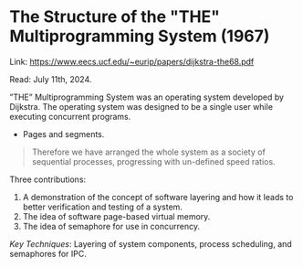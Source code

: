 # The Structure of the "THE" Multiprogramming System (1967)

Link: https://www.eecs.ucf.edu/~eurip/papers/dijkstra-the68.pdf

Read: July 11th, 2024.

”THE” Multiprogramming System was an operating system developed by Dijkstra. The operating system was designed to be a single user while executing concurrent programs. 

* Pages and segments.

> Therefore we have arranged the whole system as a society of sequential processes, progressing with un-defined speed ratios.

Three contributions:
1. A demonstration of the concept of software layering and how it leads to better verification and testing of a system.
2. The idea of software page-based virtual memory.
3. The idea of semaphore for use in concurrency.


_Key Techniques_: Layering of system components, process scheduling, and semaphores for IPC.
